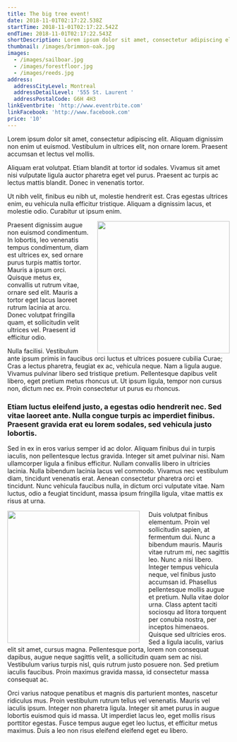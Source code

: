 ```yaml
---
title: The big tree event!
date: 2018-11-01T02:17:22.538Z
startTime: 2018-11-01T02:17:22.542Z
endTime: 2018-11-01T02:17:22.543Z
shortDescription: Lorem ipsum dolor sit amet, consectetur adipiscing elit. Aliquam dignissim non enim ut euismod. Vestibulum in ultrices elit, non ornare lorem. Praesent accumsan et lectus vel mollis.
thumbnail: /images/brimmon-oak.jpg
images:
  - /images/sailboar.jpg
  - /images/forestfloor.jpg
  - /images/reeds.jpg
address:
  addressCityLevel: Montreal
  addressDetailLevel: '555 St. Laurent '
  addressPostalCode: G6H 4H3
linkEventbrite: 'http://www.eventrbite.com'
linkFacebook: 'http://www.facebook.com'
price: '10'
---
```


Lorem ipsum dolor sit amet, consectetur adipiscing elit. Aliquam dignissim non enim ut euismod. Vestibulum in ultrices elit, non ornare lorem. Praesent accumsan et lectus vel mollis.

Aliquam erat volutpat. Etiam blandit at tortor id sodales. Vivamus sit amet nisi vulputate ligula auctor pharetra eget vel purus. Praesent ac turpis ac lectus mattis blandit. Donec in venenatis tortor.

Ut nibh velit, finibus eu nibh ut, molestie hendrerit est. Cras egestas ultrices enim, eu vehicula nulla efficitur tristique. Aliquam a dignissim lacus, et molestie odio. Curabitur ut ipsum enim.

<img src="https://media.treehugger.com/assets/images/2016/07/green-forest-trees.jpg.860x0_q70_crop-scale.jpg"
style="width: 300px; float: right; padding-left: 20px;"
/>

Praesent dignissim augue non euismod condimentum. In lobortis, leo venenatis tempus condimentum, diam est ultrices ex, sed ornare purus turpis mattis tortor. Mauris a ipsum orci. Quisque metus ex, convallis ut rutrum vitae, ornare sed elit. Mauris a tortor eget lacus laoreet rutrum lacinia at arcu. Donec volutpat fringilla quam, et sollicitudin velit ultrices vel. Praesent id efficitur odio.

Nulla facilisi. Vestibulum ante ipsum primis in faucibus orci luctus et ultrices posuere cubilia Curae; Cras a lectus pharetra, feugiat ex ac, vehicula neque. Nam a ligula augue. Vivamus pulvinar libero sed tristique pretium. Pellentesque dapibus velit libero, eget pretium metus rhoncus ut. Ut ipsum ligula, tempor non cursus non, dictum nec ex. Proin consectetur ut purus eu rhoncus.

<bockquote><h3>
Etiam luctus eleifend justo, a egestas odio hendrerit nec. Sed vitae laoreet ante. Nulla congue turpis ac imperdiet finibus. Praesent gravida erat eu lorem sodales, sed vehicula justo lobortis.

</blockquote></h3>

Sed in ex in eros varius semper id ac dolor. Aliquam finibus dui in turpis iaculis, non pellentesque lectus gravida. Integer sit amet pulvinar nisi. Nam ullamcorper ligula a finibus efficitur. Nullam convallis libero in ultricies lacinia. Nulla bibendum lacinia lacus vel commodo. Vivamus nec vestibulum diam, tincidunt venenatis erat. Aenean consectetur pharetra orci et tincidunt. Nunc vehicula faucibus nulla, in dictum orci vulputate vitae. Nam luctus, odio a feugiat tincidunt, massa ipsum fringilla ligula, vitae mattis ex risus at urna.

<img src="https://media.treehugger.com/assets/images/2016/07/green-forest-trees.jpg.860x0_q70_crop-scale.jpg"
style="width: 300px; float: left; padding-right: 20px"
/>
Duis volutpat finibus elementum. Proin vel sollicitudin sapien, at fermentum dui. Nunc a bibendum mauris. Mauris vitae rutrum mi, nec sagittis leo. Nunc a nisi libero. Integer tempus vehicula neque, vel finibus justo accumsan id. Phasellus pellentesque mollis augue et pretium. Nulla vitae dolor urna. Class aptent taciti sociosqu ad litora torquent per conubia nostra, per inceptos himenaeos. Quisque sed ultricies eros. Sed a ligula iaculis, varius elit sit amet, cursus magna. Pellentesque porta, lorem non consequat dapibus, augue neque sagittis velit, a sollicitudin quam sem ac nisi. Vestibulum varius turpis nisl, quis rutrum justo posuere non. Sed pretium iaculis faucibus. Proin maximus gravida massa, id consectetur massa consequat ac.

Orci varius natoque penatibus et magnis dis parturient montes, nascetur ridiculus mus. Proin vestibulum rutrum tellus vel venenatis. Mauris vel iaculis ipsum. Integer non pharetra ligula. Integer sit amet purus in augue lobortis euismod quis id massa. Ut imperdiet lacus leo, eget mollis risus porttitor egestas. Fusce tempus augue eget leo luctus, et efficitur metus maximus. Duis a leo non risus eleifend eleifend eget eu libero.
